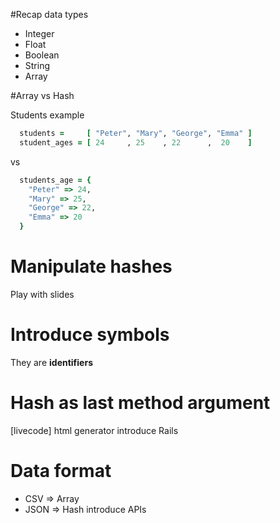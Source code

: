 #Recap data types
 - Integer
 - Float
 - Boolean
 - String
 - Array

#Array vs Hash

Students example

```ruby
  students =     [ "Peter", "Mary", "George", "Emma" ]
  student_ages = [ 24     , 25    , 22      ,  20    ]
```

vs

```ruby
  students_age = {
    "Peter" => 24,
    "Mary" => 25,
    "George" => 22,
    "Emma" => 20
  }
```

# Manipulate hashes

Play with slides

# Introduce symbols

They are **identifiers**

# Hash as last method argument

[livecode] html generator
introduce Rails

# Data format

  - CSV => Array
  - JSON => Hash
  introduce APIs
